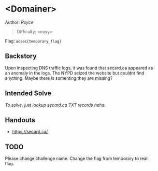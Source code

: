 # \<Domainer>

Author: *Royce*

>Difficulty: \<easy> 

Flag: `ucsec{temporary_flag}`

## Backstory

Upon inspecting DNS traffic logs, it was found that secard.ca appeared as an anomaly in the logs. The NYPD seized the website but couldnt find anything. Maybe there is somehting they are missing?
## Intended Solve

*To solve, just lookup secard.ca TXT records haha.*

## Handouts

- https://secard.ca/

## TODO
Please change challenge name.
Change the flag from temporary to real flag. 

